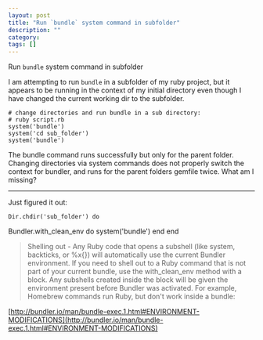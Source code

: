 ```yaml
---
layout: post
title: "Run `bundle` system command in subfolder"
description: ""
category:
tags: []
---
```


Run `bundle` system command in subfolder


I am attempting to run `bundle` in a subfolder of my ruby project, but it appears to be running in the context of my initial directory even though I have changed the current working dir to the subfolder.

    # change directories and run bundle in a sub directory:
    # ruby script.rb
    system('bundle')
    system('cd sub_folder')
    system('bundle')

The bundle command runs successfully but only for the parent folder. Changing directories via system commands does not properly switch the context for bundler, and runs for the parent folders gemfile twice. What am I missing?


--------------------------------------- 
Just figured it out:

    Dir.chdir('sub_folder') do
Bundler.with_clean_env do 
  system('bundle')
end
    end

> Shelling out - Any Ruby code that opens a subshell (like system, backticks, or %x{}) will automatically use the current Bundler environment. If you need to shell out to a Ruby command that is not part of your current bundle, use the with\_clean\_env method with a block. Any subshells created inside the block will be given the environment present before Bundler was activated. For example, Homebrew commands run Ruby, but don't work inside a bundle:

[http://bundler.io/man/bundle-exec.1.html#ENVIRONMENT-MODIFICATIONS](http://bundler.io/man/bundle-exec.1.html#ENVIRONMENT-MODIFICATIONS)


